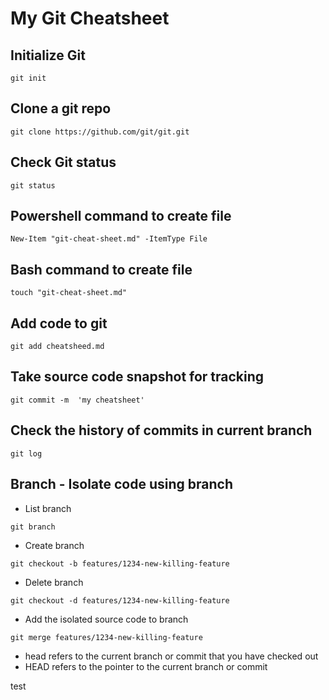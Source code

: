 # My Git Cheatsheet

## Initialize Git
``` git init ```

## Clone a git repo
``` git clone https://github.com/git/git.git ```

## Check Git status
``` git status ```

## Powershell command to create file

``` New-Item "git-cheat-sheet.md" -ItemType File ```

## Bash command to create file

``` touch "git-cheat-sheet.md" ```

## Add code to git

``` git add cheatsheed.md ```

## Take source code snapshot for tracking

``` git commit -m  'my cheatsheet' ```

## Check the history of commits in current branch

``` git log ```

## Branch - Isolate code using branch
* List branch

``` git branch ```

* Create branch

``` git checkout -b features/1234-new-killing-feature ```

* Delete branch

``` git checkout -d features/1234-new-killing-feature ```

* Add the isolated source code to branch

``` git merge features/1234-new-killing-feature ```
* head refers to the current branch or commit that you have checked out
* HEAD refers to the pointer to the current branch or commit

test
